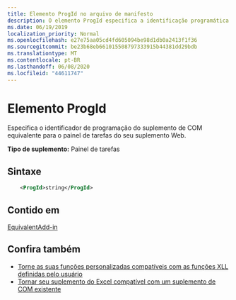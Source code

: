 ```yaml
---
title: Elemento ProgId no arquivo de manifesto
description: O elemento ProgId especifica a identificação programática do suplemento COM equivalente para o painel de tarefas do seu suplemento Web.
ms.date: 06/19/2019
localization_priority: Normal
ms.openlocfilehash: e27e75aa05cd4fd605094be98d1db0a2413f1f36
ms.sourcegitcommit: be23b68eb661015508797333915b44381dd29bdb
ms.translationtype: MT
ms.contentlocale: pt-BR
ms.lasthandoff: 06/08/2020
ms.locfileid: "44611747"
---
```

# <a name="progid-element"></a>Elemento ProgId

Especifica o identificador de programação do suplemento de COM equivalente para o painel de tarefas do seu suplemento Web.

**Tipo de suplemento:** Painel de tarefas

## <a name="syntax"></a>Sintaxe

```XML
    <ProgId>string</ProgId>  
```

## <a name="contained-in"></a>Contido em

[EquivalentAdd-in](equivalentaddin.md)

## <a name="see-also"></a>Confira também

- [Torne as suas funções personalizadas compatíveis com as funções XLL definidas pelo usuário](../../excel/make-custom-functions-compatible-with-xll-udf.md)
- [Tornar seu suplemento do Excel compatível com um suplemento de COM existente](../../develop/make-office-add-in-compatible-with-existing-com-add-in.md)